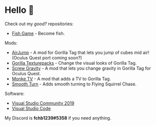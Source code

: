 # Hello :wave:

Check out my <i>good?</i> repositories:
- [Fish Game](https://github.com/fchb1239/FishGame) - Become fish.

Mods:
- [AirJump](https://github.com/fchb1239/AirJump) - A mod for Gorilla Tag that lets you jump of cubes mid air! (Oculus Quest port coming soon?)
- [Gorilla Texturepacks](https://github.com/fchb1239/GorillaTexturepacks) - Change the visual looks of Gorilla Tag.
- [Screw Gravity](https://github.com/fchb1239/ScrewGravity) - A mod that lets you change gravity in Gorilla Tag for Oculus Quest.
- [Monke TV](https://github.com/fchb1239/MonkeTV) - A mod that adds a TV to Gorilla Tag.
- [Smooth Turn](https://github.com/fchb1239/SmoothTurn) - Adds smooth turning to Flying Squirrel Chase.

Software:
- [Visual Studio Community 2019](https://visualstudio.microsoft.com/downloads/)
- [Visual Studio Code](https://code.visualstudio.com/download)

My Discord is <b>fchb1239#5358</b> if you need anything.
